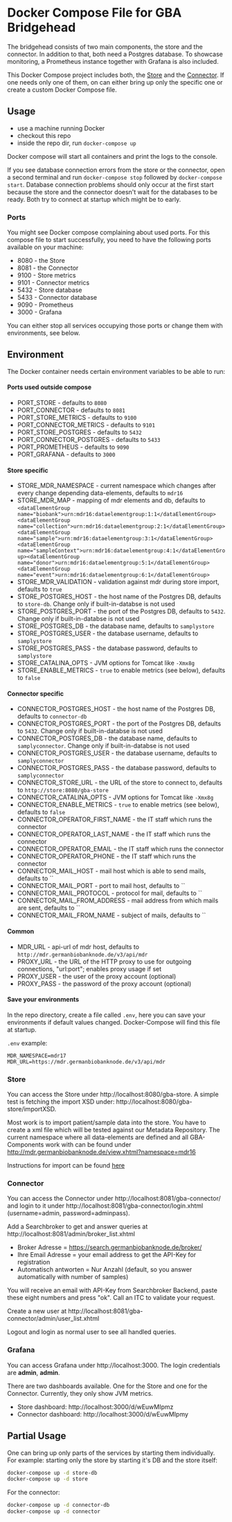 # Docker Compose File for GBA Bridgehead

The bridgehead consists of two main components, the store and the connector. In addition to that, both need a Postgres database. To showcase monitoring, a Prometheus instance together with Grafana is also included.

This Docker Compose project includes both, the [Store][1] and the [Connector][2]. If one needs only one of them, on can either bring up only the specific one or create a custom Docker Compose file.

## Usage

* use a machine running Docker
* checkout this repo
* inside the repo dir, run `docker-compose up`

Docker compose will start all containers and print the logs to the console.

If you see database connection errors from the store or the connector, open a second terminal and run `docker-compose stop` followed by `docker-compose start`. Database connection problems should only occur at the first start because the store and the connector doesn't wait for the databases to be ready. Both try to connect at startup which might be to early.

### Ports

You might see Docker compose complaining about used ports. For this compose file to start successfully, you need to have the following ports available on your machine:

* 8080 - the Store
* 8081 - the Connector
* 9100 - Store metrics
* 9101 - Connector metrics
* 5432 - Store database
* 5433 - Connector database
* 9090 - Prometheus
* 3000 - Grafana

You can either stop all services occupying those ports or change them with environments, see below.

## Environment

The Docker container needs certain environment variables to be able to run:

#### Ports used outside compose
* PORT_STORE - defaults to `8080`
* PORT_CONNECTOR - defaults to `8081`
* PORT_STORE_METRICS - defaults to `9100`
* PORT_CONNECTOR_METRICS - defaults to `9101`
* PORT_STORE_POSTGRES - defaults to `5432`
* PORT_CONNECTOR_POSTGRES - defaults to `5433`
* PORT_PROMETHEUS - defaults to `9090`
* PORT_GRAFANA - defaults to `3000`

#### Store specific
* STORE_MDR_NAMESPACE - current namespace which changes after every change depending data-elements, defaults to `mdr16`
* STORE_MDR_MAP - mapping of mdr elements and db, defaults to `<dataElementGroup name="biobank">urn:mdr16:dataelementgroup:1:1</dataElementGroup><dataElementGroup name="collection">urn:mdr16:dataelementgroup:2:1</dataElementGroup><dataElementGroup name="sample">urn:mdr16:dataelementgroup:3:1</dataElementGroup><dataElementGroup name="sampleContext">urn:mdr16:dataelementgroup:4:1</dataElementGroup><dataElementGroup name="donor">urn:mdr16:dataelementgroup:5:1</dataElementGroup><dataElementGroup name="event">urn:mdr16:dataelementgroup:6:1</dataElementGroup>`
* STORE_MDR_VALIDATION - validation against mdr during store import, defaults to `true`
* STORE_POSTGRES_HOST - the host name of the Postgres DB, defaults to `store-db`. Change only if built-in-databse is not used
* STORE_POSTGRES_PORT - the port of the Postgres DB, defaults to `5432`. Change only if built-in-databse is not used
* STORE_POSTGRES_DB - the database name, defaults to `samplystore`
* STORE_POSTGRES_USER - the database username, defaults to `samplystore`
* STORE_POSTGRES_PASS - the database password, defaults to `samplystore`
* STORE_CATALINA_OPTS - JVM options for Tomcat like `-Xmx8g`
* STORE_ENABLE_METRICS - `true` to enable metrics (see below), defaults to `false`

#### Connector specific
* CONNECTOR_POSTGRES_HOST - the host name of the Postgres DB, defaults to `connector-db`
* CONNECTOR_POSTGRES_PORT - the port of the Postgres DB, defaults to `5432`. Change only if built-in-databse is not used
* CONNECTOR_POSTGRES_DB - the database name, defaults to `samplyconnector`. Change only if built-in-databse is not used
* CONNECTOR_POSTGRES_USER - the database username, defaults to `samplyconnector`
* CONNECTOR_POSTGRES_PASS - the database password, defaults to `samplyconnector`
* CONNECTOR_STORE_URL - the URL of the store to connect to, defaults to `http://store:8080/gba-store`
* CONNECTOR_CATALINA_OPTS - JVM options for Tomcat like `-Xmx8g`
* CONNECTOR_ENABLE_METRICS - `true` to enable metrics (see below), defaults to `false`
* CONNECTOR_OPERATOR_FIRST_NAME - the IT staff which runs the connector
* CONNECTOR_OPERATOR_LAST_NAME - the IT staff which runs the connector
* CONNECTOR_OPERATOR_EMAIL - the IT staff which runs the connector
* CONNECTOR_OPERATOR_PHONE - the IT staff which runs the connector
* CONNECTOR_MAIL_HOST - mail host which is able to send mails, defaults to ``
* CONNECTOR_MAIL_PORT - port to mail host, defaults to ``
* CONNECTOR_MAIL_PROTOCOL - protocol for mail, defaults to ``
* CONNECTOR_MAIL_FROM_ADDRESS - mail address from which mails are sent, defaults to ``
* CONNECTOR_MAIL_FROM_NAME - subject of mails, defaults to ``

#### Common
* MDR_URL - api-url of mdr host, defaults to `http://mdr.germanbiobanknode.de/v3/api/mdr`
* PROXY_URL - the URL of the HTTP proxy to use for outgoing connections, "url:port"; enables proxy usage if set
* PROXY_USER - the user of the proxy account (optional)
* PROXY_PASS - the password of the proxy account (optional)



#### Save your environments
In the repo directory, create a file called `.env`, here you can save your environments if default values changed.
Docker-Compose will find this file at startup.

`.env` example:
```
MDR_NAMESPACE=mdr17
MDR_URL=https://mdr.germanbiobanknode.de/v3/api/mdr
```

### Store

You can access the Store under http://localhost:8080/gba-store. A simple test is fetching the import XSD under: http://localhost:8080/gba-store/importXSD.

Most work is to import patient/sample data into the store. You have to create a xml file which will be tested against our Metadata Repository.
The current namespace where all data-elements are defined and all GBA-Components work with can be found under http://mdr.germanbiobanknode.de/view.xhtml?namespace=mdr16

Instructions for import can be found [here](import/IMPORT.md)

### Connector

You can access the Connector under http://localhost:8081/gba-connector/ and login to it under http://localhost:8081/gba-connector/login.xhtml (username=admin, password=adminpass).

Add a Searchbroker to get and answer queries at http://localhost:8081/admin/broker_list.xhtml 
* Broker Adresse = https://search.germanbiobanknode.de/broker/
* Ihre Email Adresse = your email address to get the API-Key for registration
* Automatisch antworten = Nur Anzahl (default, so you answer automatically with number of samples)

You will receive an email with API-Key from Searchbroker Backend, paste these eight numbers and press "ok". Call an ITC to validate your request.

Create a new user at http://localhost:8081/gba-connector/admin/user_list.xhtml

Logout and login as normal user to see all handled queries.


### Grafana

You can access Grafana under http://localhost:3000. The login credentials are **admin**, **admin**.

There are two dashboards available. One for the Store and one for the Connector. Currently, they only show JVM metrics.

* Store dashboard: http://localhost:3000/d/wEuwMIpmz
* Connector dashboard: http://localhost:3000/d/wEuwMIpmy

## Partial Usage

One can bring up only parts of the services by starting them individually. For example: starting only the store by starting it's DB and the store itself:

```sh
docker-compose up -d store-db
docker-compose up -d store
```

For the connector:

```sh
docker-compose up -d connector-db
docker-compose up -d connector
```


[1]: <https://bitbucket.org/medicalinformatics/samply.store.docker>
[2]: <https://github.com/alexanderkiel/samply.connector.docker>
